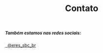 ﻿---
layout: page
title: "Contato"
meta_title: "Dúvidas? Entre em contato conosco"
subheadline: ""
teaser: "Entre em contato conosco pelo e-mail eres.sbc.br@gmail.com"
permalink: "/contato/"
header:
  image_fullwidth: BannerERES2024.png
---

<h5>Também estamos nas redes sociais:</h5>

<p></p>

<p><a href="https://www.instagram.com/eres_sbc_br" target="_blank" class="icon-instagram" title="ERES no Instagram">&nbsp; @eres_sbc_br</a></p>

<!--

<p><a href="https://www.facebook.com/eres.sbc.br" target="_blank" class="icon-facebook" title="ERES no Facebook">&nbsp; eres.sbc.br</a></p>

<p><a href="https://twitter.com/eres_sbc_br" target="_blank" class="icon-twitter" title="ERES no Twitter">&nbsp; @eres_sbc_br</a></p>

<p><a href="https://www.linkedin.com/company/eres-sbc-br" target="_blank" class="icon-linkedin" title="ERES no Linkedin">&nbsp; eres-sbc-br</a></p>

<p><a href="https://www.youtube.com/channel/UCuLpDadoilW8sZXuzgpHJzA" target="_blank" class="icon-youtube" title="ERES no YouTube">&nbsp; ERES-SBC</a></p>
-->
